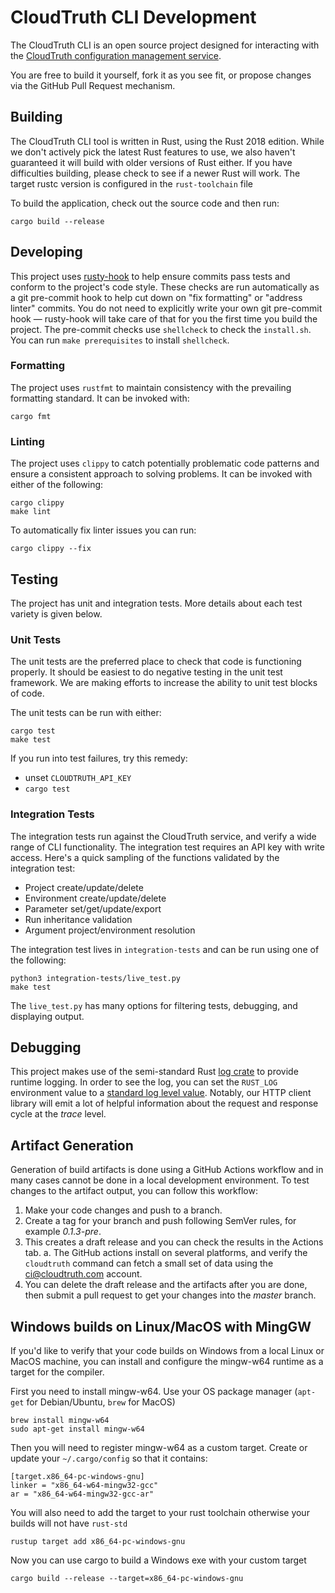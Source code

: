 CloudTruth CLI Development
==========================

The CloudTruth CLI is an open source project designed for interacting with the 
[CloudTruth configuration management service](https://cloudtruth.com).

You are free to build it yourself, fork it as you see fit, or propose changes via the GitHub Pull 
Request mechanism.

Building
--------

The CloudTruth CLI tool is written in Rust, using the Rust 2018 edition.
While we don't actively pick the latest Rust features to use, we also haven't guaranteed it will 
build with older versions of Rust either.
If you have difficulties building, please check to see if a newer Rust will work.
The target rustc version is configured in the `rust-toolchain` file

To build the application, check out the source code and then run:

`cargo build --release`

Developing
----------

This project uses [rusty-hook](https://github.com/swellaby/rusty-hook) to help ensure commits pass 
tests and conform to the project's code style.
These checks are run automatically as a git pre-commit hook to help cut down on "fix formatting" or 
"address linter" commits.
You do not need to explicitly write your own git pre-commit hook &mdash; rusty-hook will take care 
of that for you the first time you build the project.
The pre-commit checks use `shellcheck` to check the `install.sh`.  You can run `make prerequisites` 
to install `shellcheck`.

### Formatting

The project uses `rustfmt` to maintain consistency with the prevailing formatting standard.
It can be invoked with:

`cargo fmt`

### Linting

The project uses `clippy` to catch potentially problematic code patterns and ensure a consistent 
approach to solving problems.
It can be invoked with either of the following:

```
cargo clippy
make lint
```

To automatically fix linter issues you can run:
```
cargo clippy --fix
```

Testing
-------

The project has unit and integration tests. More details about each test variety is given below.

### Unit Tests

The unit tests are the preferred place to check that code is functioning properly. It should be 
easiest to do negative testing in the unit test framework. We are making efforts to increase the
ability to unit test blocks of code.

The unit tests can be run with either:

```
cargo test
make test
```

If you run into test failures, try this remedy:

- unset `CLOUDTRUTH_API_KEY`
- `cargo test`

### Integration Tests

The integration tests run against the CloudTruth service, and verify a wide range of CLI 
functionality. The integration test requires an API key with write access.  Here's a quick sampling
of the functions validated by the integration test:
* Project create/update/delete
* Environment create/update/delete
* Parameter set/get/update/export
* Run inheritance validation
* Argument project/environment resolution

The integration test lives in `integration-tests` and can be run using one of the following:
```
python3 integration-tests/live_test.py
make test
```

The `live_test.py` has many options for filtering tests, debugging, and displaying output.

Debugging
---------

This project makes use of the semi-standard Rust [log crate](https://crates.io/crates/log) to 
provide runtime logging.
In order to see the log, you can set the `RUST_LOG` environment value to a 
[standard log level value](https://docs.rs/log/0.4.14/log/enum.Level.html).
Notably, our HTTP client library will emit a lot of helpful information about the request and 
response cycle at the _trace_ level.

Artifact Generation
-------------------

Generation of build artifacts is done using a GitHub Actions workflow and in many cases cannot be 
done in a local development environment.  To test changes to the artifact output, you can follow 
this workflow:

1. Make your code changes and push to a branch.
2. Create a tag for your branch and push following SemVer rules, for example _0.1.3-pre_.
3. This creates a draft release and you can check the results in the Actions tab.
   a. The GitHub actions install on several platforms, and verify the `cloudtruth` command can
      fetch a small set of data using the ci@cloudtruth.com account.
4. You can delete the draft release and the artifacts after you are done, then submit a pull request
   to get your changes into the _master_ branch.

Windows builds on Linux/MacOS with MingGW
------------------------------------------

If you'd like to verify that your code builds on Windows from a local Linux or MacOS machine, you can
install and configure the mingw-w64 runtime as a target for the compiler.

First you need to install mingw-w64. Use your OS package manager (`apt-get` for Debian/Ubuntu, `brew` for MacOS)
```
brew install mingw-w64
sudo apt-get install mingw-w64
```

Then you will need to register mingw-w64 as a custom target. Create or update your `~/.cargo/config` so that it contains:
```
[target.x86_64-pc-windows-gnu]
linker = "x86_64-w64-mingw32-gcc"
ar = "x86_64-w64-mingw32-gcc-ar"
```

You will also need to add the target to your rust toolchain otherwise your builds will not have `rust-std`
```
rustup target add x86_64-pc-windows-gnu
```

Now you can use cargo to build a Windows exe with your custom target
```
cargo build --release --target=x86_64-pc-windows-gnu
```




